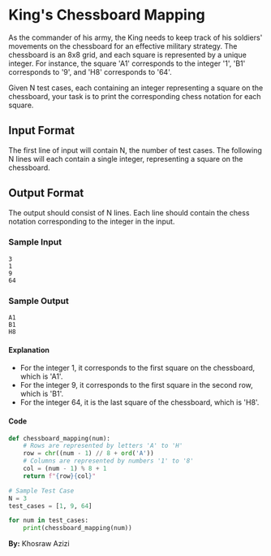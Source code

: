 # King's Chessboard Mapping

As the commander of his army, the King needs to keep track of his soldiers' movements on the chessboard for an effective military strategy. The chessboard is an 8x8 grid, and each square is represented by a unique integer. For instance, the square 'A1' corresponds to the integer '1', 'B1' corresponds to '9', and 'H8' corresponds to '64'.

Given N test cases, each containing an integer representing a square on the chessboard, your task is to print the corresponding chess notation for each square.

## Input Format

The first line of input will contain N, the number of test cases. The following N lines will each contain a single integer, representing a square on the chessboard.

## Output Format

The output should consist of N lines. Each line should contain the chess notation corresponding to the integer in the input.

### Sample Input

```
3
1
9
64
```

### Sample Output

```
A1
B1
H8
```

#### Explanation

- For the integer 1, it corresponds to the first square on the chessboard, which is 'A1'.
- For the integer 9, it corresponds to the first square in the second row, which is 'B1'.
- For the integer 64, it is the last square of the chessboard, which is 'H8'.

#### Code

```py
def chessboard_mapping(num):
    # Rows are represented by letters 'A' to 'H'
    row = chr((num - 1) // 8 + ord('A'))
    # Columns are represented by numbers '1' to '8'
    col = (num - 1) % 8 + 1
    return f"{row}{col}"

# Sample Test Case
N = 3
test_cases = [1, 9, 64]

for num in test_cases:
    print(chessboard_mapping(num))
```

**By:** Khosraw Azizi
